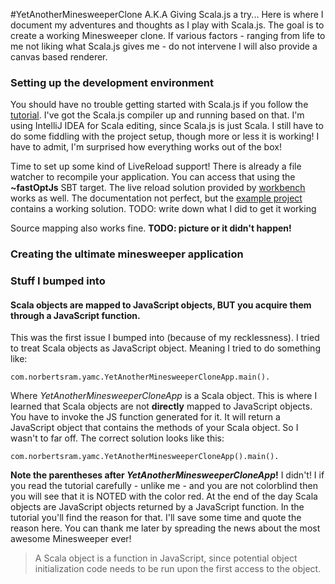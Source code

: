 #YetAnotherMinesweeperClone A.K.A Giving Scala.js a try...
Here is where I document my adventures and thoughts as I play with Scala.js. The goal is to create a working Minesweeper clone.
If various factors - ranging from life to me not liking what Scala.js gives me - do not intervene I will also provide a canvas based renderer.

### Setting up the development environment

You should have no trouble getting started with Scala.js if you follow the [tutorial](http://www.scala-js.org/doc/tutorial.html).
I've got the Scala.js compiler up and running based on that. I'm using IntelliJ IDEA for Scala editing, since Scala.js is just Scala. 
I still have to do some fiddling with the project setup, though more or less it is working! I have to admit, I'm surprised how everything works out of the box!

Time to set up some kind of LiveReload support! There is already a file watcher to recompile your application. You can access that
using the **~fastOptJs** SBT target.
The live reload solution provided by [workbench](https://github.com/lihaoyi/workbench) works as well. 
The documentation not perfect, but the [example project](https://github.com/lihaoyi/workbench-example-app) contains a working solution.
TODO: write down what I did to get it working

Source mapping also works fine. **TODO: picture or it didn't happen!**

### Creating the ultimate minesweeper application

### Stuff I bumped into

#### Scala objects are mapped to JavaScript objects, BUT you acquire them through a JavaScript function.

This was the first issue I bumped into (because of my recklessness). I tried to treat Scala objects as JavaScript object.
Meaning I tried to do something like:

```
com.norbertsram.yamc.YetAnotherMinesweeperCloneApp.main().
```

Where _YetAnotherMinesweeperCloneApp_ is a Scala object. This is where I learned that Scala objects are not **directly** mapped to JavaScript objects. You have to
invoke the JS function generated for it. It will return a JavaScript object that contains the methods of your Scala object. So I wasn't to far off. 
The correct solution looks like this:

```
com.norbertsram.yamc.YetAnotherMinesweeperCloneApp().main().
```

 **Note the parentheses after _YetAnotherMinesweeperCloneApp_!** I didn't! I if you read the tutorial
 carefully - unlike me - and you are not colorblind then you will see that it is NOTED with the color red.
 At the end of the day Scala objects are JavaScript objects returned by a JavaScript function. In the tutorial you'll find the reason for that.
 I'll save some time and quote the reason here. You can thank me later by spreading the news about the most awesome Minesweeper ever!
 
 > A Scala object is a function in JavaScript, since potential object initialization code needs to be run upon the first access to the object.

 